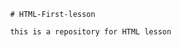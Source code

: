                 # HTML-First-lesson

                this is a repository for HTML lesson
                
